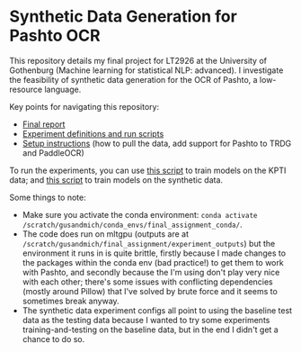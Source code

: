 # Synthetic Data Generation for Pashto OCR

This repository details my final project for LT2926 at the University of Gothenburg (Machine learning for statistical NLP: advanced). I investigate the feasibility of synthetic data generation for the OCR of Pashto, a low-resource language. 

Key points for navigating this repository:
- [Final report](./report/LT2926_report.pdf)
- [Experiment definitions and run scripts](./experiments/)
- [Setup instructions](./setup_instructions.md) (how to pull the data, add support for Pashto to TRDG and PaddleOCR)

To run the experiments, you can use [this script](./experiments/run_kpti_baseline.sh) to train models on the KPTI data; and [this script](./experiments/run_all_synthetic_experiments.sh) to train models on the synthetic data. 

Some things to note:
- Make sure you activate the conda environment: `conda activate /scratch/gusandmich/conda_envs/final_assignment_conda/`. 
- The code does run on mltgpu (outputs are at `/scratch/gusandmich/final_assignment/experiment_outputs`) but the environment it runs in is quite brittle, firstly because I made changes to the packages within the conda env (bad practice!) to get them to work with Pashto, and secondly because the I'm using don't play very nice with each other; there's some issues with conflicting dependencies (mostly around Pillow) that I've solved by brute force and it seems to sometimes break anyway.
- The synthetic data experiment configs all point to using the baseline test data as the testing data because I wanted to try some experiments training-and-testing on the baseline data, but in the end I didn't get a chance to do so.